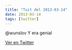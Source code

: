 ```yaml
---
title: "Tuit del 2013-03-14"
date: 2013-03-14
tags: [twitter]
---
```


@wunslov Y era genial



[Ver en Twitter](https://twitter.com/i/web/status/312315726700613632)

